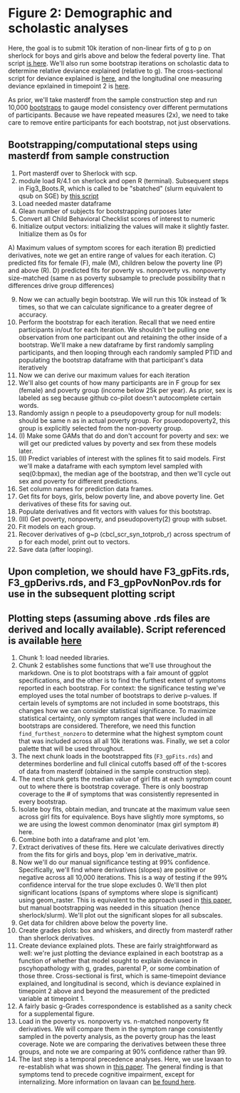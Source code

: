 # Figure 2: Demographic and scholastic analyses

Here, the goal is to submit 10k iteration of non-linear firts of g to p on sherlock for boys and girls above and below the federal poverty line. That script [is here](https://github.com/WilliamsPanLab/gp/blob/master/Slurm/Fig3_Boots.R). We'll also run some bootstrap iterations on scholastic data to determine relative deviance explained (relative to g). The cross-sectional script for deviance explained is [here](https://github.com/WilliamsPanLab/gp/blob/master/Slurm/DevExplBoots.R), and the longitudinal one measuring deviance epxlained in timepoint 2 is [here](https://github.com/WilliamsPanLab/gp/blob/master/Slurm/DevExplBoots_longit.R). 

As prior, we'll take masterdf from the sample construction step and run 10,000 [bootstraps](https://en.wikipedia.org/wiki/Bootstrapping_(statistics)) to gauge model consistency over different permutations of participants. Because we have repeated measures (2x), we need to take care to remove entire participants for each bootstrap, not just observations.

## Bootstrapping/computational steps using masterdf from sample construction

1. Port masterdf over to Sherlock with scp. 
2. module load R/4.1 on sherlock and open R (terminal). Subsequent steps in Fig3_Boots.R, which is called to be "sbatched" (slurm equivalent to qsub on SGE) by [this script](https://github.com/WilliamsPanLab/gp/blob/master/Slurm/sbatch_Fig3.sh)
4. Load needed master dataframe
5. Glean number of subjects for bootstrapping purposes later
6. Convert all Child Behavioral Checklist scores of interest to numeric
7. Initialize output vectors: initializing the values will make it slightly faster. Initialize them as 0s for
   
  A) Maximum values of symptom scores for each iteration
  B) predictied derivatives, note we get an entire range of values for each iteration.
  C) predicted fits for female (F), male (M), children below the poverty line (P) and above (R).
  D) predicted fits for poverty vs. nonpoverty vs. nonpoverty size-matched (same n as poverty subsample to preclude possibility that n differences drive group differences)

9. Now we can actually begin bootstrap. We will run this 10k instead of 1k times, so that we can calculate significance to a greater degree of accuracy.
10. Perform the bootstrap for each iteration. Recall that we need entire participants in/out for each iteration. We shouldn't be pulling one observation from one participant out and retaining the other inside of a bootstrap. We'll make a new dataframe by first randomly sampling participants, and then looping through each randomly sampled PTID and populating the bootstrap dataframe with that participant's data iteratively
11. Now we can derive our maximum values for each iteration
12. We'll also get counts of how many participants are in F group for sex (female) and poverty group (income below 25k per year). As prior, sex is labeled as seg because github co-pilot doesn't autocomplete certain words.
13. Randomly assign n people to a pseudopoverty group for null models: should be same n as in actual poverty group. For psueodopoverty2, this group is explicitly selected from the non-poverty group.
14. (I) Make some GAMs that do and don't account for poverty and sex: we will get our predicted values by poverty and sex from these models later.
15. (II) Predict variables of interest with the splines fit to said models. First we'll make a dataframe with each symptom level sampled with seq(0:bpmax), the median age of the bootstrap, and then we'll cycle out sex and poverty for different predictions.
16. Set column names for prediction data frames.
17. Get fits for boys, girls, below poverty line, and above poverty line. Get derivatives of these fits for saving out.
18. Populate derivatives and fit vectors with values for this bootstrap.
19. (III) Get poverty, nonpoverty, and pseudopoverty(2) group with subset.
20. Fit models on each group.
21. Recover derivatives of g~p (cbcl_scr_syn_totprob_r) across spectrum of p for each model, print out to vectors.
22. Save data (after looping).

## Upon completion, we should have F3_gpFits.rds, F3_gpDerivs.rds, and F3_gpPovNonPov.rds for use in the subsequent plotting script

## Plotting steps (assuming above .rds files are derived and locally available). Script referenced is available [here](https://github.com/WilliamsPanLab/gp/blob/master/Figures/code/Fig3.md)

1. Chunk 1: load needed libraries.
2. Chunk 2 establishes some functions that we'll use throughout the markdown. One is to plot bootstraps with a fair amount of ggplot specifications, and the other is to find the furthest extent of symptoms reported in each bootstrap. For context: the significance testing we've employed uses the total number of bootstraps to derive p-values. If certain levels of symptoms are not included in some bootstraps, this changes how we can consider statistical significance. To maximize statistical certainty, only symptom ranges that were included in all bootstraps are considered. Therefore, we need this function `find_furthest_nonzero` to determine what the highest symptom count that was included across all all 10k iterations was. Finally, we set a color palette that will be used throughout.
3. The next chunk loads in the bootstrapped fits (`F3_gpFits.rds`) and determines borderline and full clinical cutoffs based off of the t-scores of data from masterdf (obtained in the sample construction step).
5. The next chunk gets the median value of girl fits at each symptom count out to where there is bootstrap coverage. There is only boostrap coverage to the # of symptoms that was consistently represented in every bootstrap.
6. Isolate boy fits, obtain median, and truncate at the maximum value seen across girl fits for equivalence. Boys have slightly more symptoms, so we are using the lowest common denominator (max girl symptom #) here.
7. Combine both into a dataframe and plot 'em.
8. Extract derivatives of these fits. Here we calculate derivatives directly from the fits for girls and boys, plop 'em in derivative_matrix.
9. Now we'll do our manual significance testing at 99% confidence. Specifically, we'll find where derivatives (slopes) are positive or negative across all 10,000 iterations. This is a way of testing if the 99% confidence interval for the true slope excludes 0. We'll then plot significant locations (spans of symptoms where slope is significant) using geom_raster. This is equivalent to the approach used in [this paper](https://www.sciencedirect.com/science/article/pii/S1878929320300360), but manual bootstrapping was needed in this situation (hence sherlock/slurm). We'll plot out the significant slopes for all subscales.
10. Get data for children above below the poverty line.
11. Create grades plots: box and whiskers, and directly from masterdf rather than sherlock derivatives.
12. Create deviance explained plots. These are fairly straightforward as well: we're just plotting the deviance explained in each bootstrap as a function of whether that model sought to explain deviance in pscyhopathology with g, grades, parental P, or some combination of those three. Cross-sectional is first, which is same-timepoint deviance explained, and longitudinal is second, which is deviance explained in timepoint 2 above and beyond the measurement of the predicted variable at timepoint 1.
13. A fairly basic g-Grades correspondence is established as a sanity check for a supplemental figure.
14. Load in the poverty vs. nonpoverty vs. n-matched nonpoverty fit derivatives. We will compare them in the symptom range consistently sampled in the poverty analysis, as the poverty group has the least coverage. Note we are comparing the derivatives between these three groups, and note we are comparing at 90% confidence rather than 99.
15. The last step is a temporal precedence analyses. Here, we use lavaan to re-establish what was shown in [this paper](https://pubmed.ncbi.nlm.nih.gov/34332330/). The general finding is that symptoms tend to precede cognitive impairment, except for internalizing. More information on lavaan can [be found here](https://cran.r-project.org/web/packages/lavaan/lavaan.pdf).

